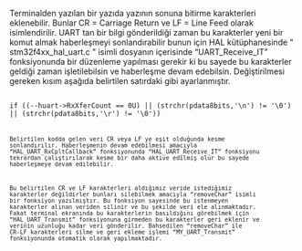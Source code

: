 Terminalden yazılan bir yazıda yazının sonuna bitirme karakterleri eklenebilir. Bunlar CR = Carriage Return ve LF = Line Feed olarak isimlendirilir. UART tan bir bilgi gönderildiği zaman bu karakterler yeni bir komut almak haberleşmeyi sonlandırabilir bunun için HAL kütüphanesinde " stm32f4xx_hal_uart.c " isimli dosyanın içerisinde “UART_Receive_IT” fonksiyonunda bir düzenleme yapılması gerekir ki bu sayede bu karakterler geldiği zaman işletilebilsin ve haberleşme devam edebilsin. Değiştirilmesi gereken kısım aşağıda belirtilen satırdaki gibi ayarlanmıştır.

<code>
if ((--huart->RxXferCount == 0U) || (strchr(pdata8bits,'\n') != '\0') || (strchr(pdata8bits,'\r') != '\0')) 
<code>

Belirtilen kodda gelen veri CR veya LF ye eşit olduğunda kesme sonlandırılır. Haberleşmenin devam edebilmesi amacıyla “HAL_UART_RxCpltCallback” fonksiyonunda “HAL_UART_Receive_IT” fonksiyonu tekrardan çalıştırılarak kesme bir daha aktive edilmiş olur bu sayede haberleşmeye devam edilebilir.

Bu belirtilen CR ve LF karakterleri aldığımız veride istediğimiz karakterler değildirler bunları silebilmek amacıyla “removeChar” isimli bir fonksiyon yazılmıştır. Bu fonksiyon sayesinde bu istenmeyen karakterler alınan veriden silinir ve bu şekilde veri ele alınmaktadır. Fakat terminal ekranında bu karakterlerin basıldığını görebilmek için “HAL_UART_Transmit” fonksiyonuna girmeden bu karakterler geri eklenir ve verinin uzunluğu kadar veri gönderilir. Bahsedilen “removeChar” ile CR-LF karakterleri silme ve geri ekleme işlemi “MY_UART_Transmit” fonksiyonunda otomatik olarak yapılmaktadır.

